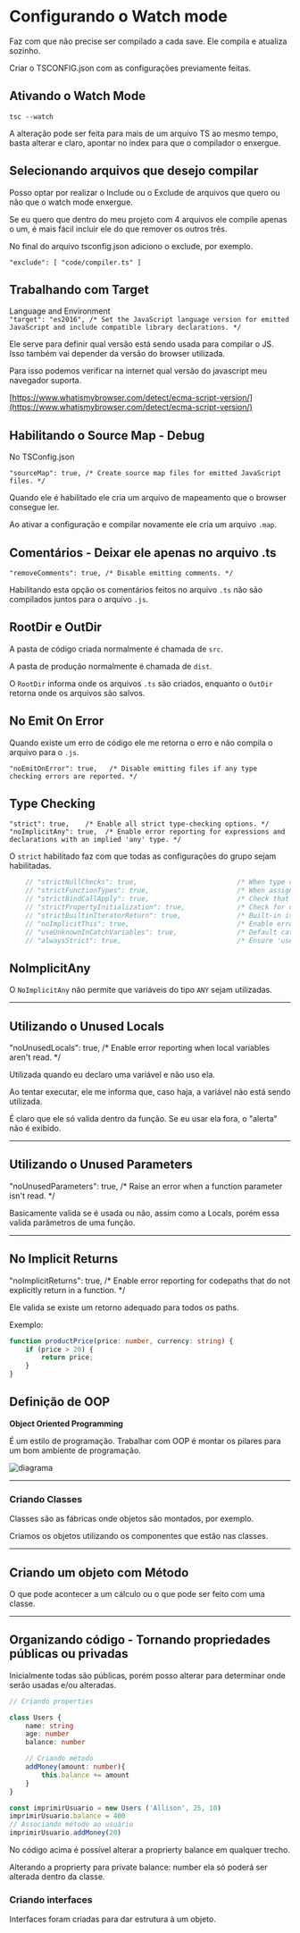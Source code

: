 # Configurando o Watch mode

Faz com que não precise ser compilado a cada save. Ele compila e atualiza sozinho.

Criar o TSCONFIG.json com as configurações previamente feitas.

## Ativando o Watch Mode

`tsc --watch`

A alteração pode ser feita para mais de um arquivo TS ao mesmo tempo, basta alterar e claro, apontar no index para que o compilador o enxergue.

## Selecionando arquivos que desejo compilar

Posso optar por realizar o Include ou o Exclude de arquivos que quero ou não que o watch mode enxergue.

Se eu quero que dentro do meu projeto com 4 arquivos ele compile apenas o um, é mais fácil incluir ele do que remover os outros três.

No final do arquivo tsconfig.json adiciono o exclude, por exemplo.

  `"exclude": [ "code/compiler.ts" ]`

## Trabalhando com Target

Language and Environment  
    `"target": "es2016", /* Set the JavaScript language version for emitted JavaScript and include compatible library declarations. */`

Ele serve para definir qual versão está sendo usada para compilar o JS. Isso também vai depender da versão do browser utilizada.

Para isso podemos verificar na internet qual versão do javascript meu navegador suporta.

[https://www.whatismybrowser.com/detect/ecma-script-version/](https://www.whatismybrowser.com/detect/ecma-script-version/)

## Habilitando o Source Map - Debug

No TSConfig.json

`"sourceMap": true, /* Create source map files for emitted JavaScript files. */`

Quando ele é habilitado ele cria um arquivo de mapeamento que o browser consegue ler.

Ao ativar a configuração e compilar novamente ele cria um arquivo `.map`.

## Comentários - Deixar ele apenas no arquivo .ts

`"removeComments": true, /* Disable emitting comments. */`

Habilitando esta opção os comentários feitos no arquivo `.ts` não são compilados juntos para o arquivo `.js`.

## RootDir e OutDir

A pasta de código criada normalmente é chamada de `src`.

A pasta de produção normalmente é chamada de `dist`.

O `RootDir` informa onde os arquivos `.ts` são criados, enquanto o `OutDir` retorna onde os arquivos são salvos.

## No Emit On Error

Quando existe um erro de código ele me retorna o erro e não compila o arquivo para o `.js`.

`"noEmitOnError": true,   /* Disable emitting files if any type checking errors are reported. */`

## Type Checking

`"strict": true,    /* Enable all strict type-checking options. */`  
`"noImplicitAny": true,  /* Enable error reporting for expressions and declarations with an implied 'any' type. */`

O `strict` habilitado faz com que todas as configurações do grupo sejam habilitadas.

```ts
    // "strictNullChecks": true,                         /* When type checking, take into account 'null' and 'undefined'. */
    // "strictFunctionTypes": true,                      /* When assigning functions, check to ensure parameters and the return values are subtype-compatible. */
    // "strictBindCallApply": true,                      /* Check that the arguments for 'bind', 'call', and 'apply' methods match the original function. */
    // "strictPropertyInitialization": true,             /* Check for class properties that are declared but not set in the constructor. */
    // "strictBuiltinIteratorReturn": true,              /* Built-in iterators are instantiated with a 'TReturn' type of 'undefined' instead of 'any'. */
    // "noImplicitThis": true,                           /* Enable error reporting when 'this' is given the type 'any'. */
    // "useUnknownInCatchVariables": true,               /* Default catch clause variables as 'unknown' instead of 'any'. */
    // "alwaysStrict": true,                             /* Ensure 'use strict' is always emitted. */
```

## NoImplicitAny

O `NoImplicitAny` não permite que variáveis do tipo `ANY` sejam utilizadas.

---

## Utilizando o Unused Locals

"noUnusedLocals": true, /* Enable error reporting when local variables aren't read. */

Utilizada quando eu declaro uma variável e não uso ela.

Ao tentar executar, ele me informa que, caso haja, a variável não está sendo utilizada.

É claro que ele só valida dentro da função. Se eu usar ela fora, o "alerta" não é exibido.

---

## Utilizando o Unused Parameters

"noUnusedParameters": true, /* Raise an error when a function parameter isn't read. */

Basicamente valida se é usada ou não, assim como a Locals, porém essa valida parâmetros de uma função.

---

## No Implicit Returns

"noImplicitReturns": true, /* Enable error reporting for codepaths that do not explicitly return in a function. */

Ele valida se existe um retorno adequado para todos os paths.

Exemplo:

```typescript
function productPrice(price: number, currency: string) {
    if (price > 20) {
        return price;
    }
}
```

## Definição de OOP

**Object Oriented Programming**

É um estilo de programação. Trabalhar com OOP é montar os pilares para um bom ambiente de programação.

![diagrama](./img/diagrama.png)

---

### Criando Classes

Classes são as fábricas onde objetos são montados, por exemplo.

Criamos os objetos utilizando os componentes que estão nas classes.

---

## Criando um objeto com Método

O que pode acontecer a um cálculo ou o que pode ser feito com uma classe.

---

## Organizando código - Tornando propriedades públicas ou privadas

Inicialmente todas são públicas, porém posso alterar para determinar onde serão usadas e/ou alteradas.

```typescript
// Criando properties

class Users {
    name: string
    age: number
    balance: number

    // Criando método
    addMoney(amount: number){
        this.balance += amount
    }
}

const imprimirUsuario = new Users ('Allison', 25, 10)
imprimirUsuario.balance = 400
// Associando método ao usuário
imprimirUsuario.addMoney(20)

```

No código acima é possível alterar a proprierty balance em qualquer trecho.

Alterando a proprierty para private balance: number ela só poderá ser alterada dentro da classe.

### Criando interfaces

Interfaces foram criadas para dar estrutura à um objeto.